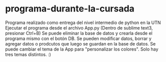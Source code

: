 # programa-durante-la-cursada
Programa realizado como entrega del nivel intermedio de python en la UTN
Ejecutar el programa desde el archivo App.py (Dentro de sublime text3, presionar Ctrl+B)
Se puede eliminar la base de datos y crearla desde el programa mismo con el botón DB.
Se pueden modificar datos, borrar y agregar datos o prodcutos que luego se guardan en la base de datos.
Se puede cambiar el tema de la App para "personalizar los colores". Solo hay tres temas distintos. :)
